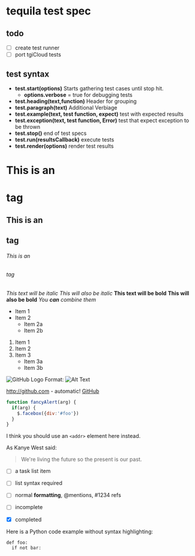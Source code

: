 # tequila test spec

## todo
- [ ] create test runner
- [ ] port tgiCloud tests

## test syntax
- **test.start(options)** Starts gathering test cases until stop hit.
  - **options.verbose** = true for debugging tests
- **test.heading(text,function)** Header for grouping
- **test.paragraph(text)**  Additional Verbiage
- **test.example(text, test function, expect)** test with expected results
- **test.exception(text, test function, Error)** test that expect exception to be thrown
- **test.stop()** end of test specs
- **test.run(resultsCallback)** execute tests
- **test.render(options)** render test results

# This is an <h1> tag
## This is an <h2> tag
###### This is an <h6> tag

*This text will be italic*
_This will also be italic_
**This text will be bold**
__This will also be bold__
*You **can** combine them*
* Item 1
* Item 2
  * Item 2a
  * Item 2b

1. Item 1
2. Item 2
3. Item 3
   * Item 3a
   * Item 3b

![GitHub Logo](/images/logo.png)
Format: ![Alt Text](url)

http://github.com - automatic!
[GitHub](http://github.com)

```javascript
function fancyAlert(arg) {
  if(arg) {
    $.facebox({div:'#foo'})
  }
}
```

I think you should use an
`<addr>` element here instead.

As Kanye West said:

> We're living the future so
> the present is our past.


- [ ] a task list item
- [ ] list syntax required
- [ ] normal **formatting**,
      @mentions, #1234 refs
- [ ] incomplete
- [x] completed


Here is a Python code example
without syntax highlighting:

    def foo:
      if not bar:

